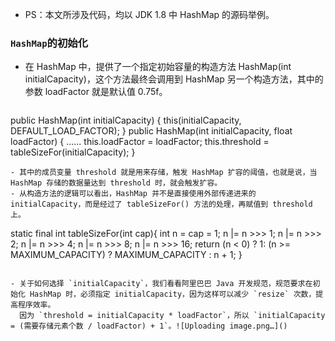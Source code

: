 - PS：本文所涉及代码，均以 JDK 1.8 中 HashMap 的源码举例。
### `HashMap`的初始化
- 在 HashMap 中，提供了一个指定初始容量的构造方法 HashMap(int initialCapacity)，这个方法最终会调用到 HashMap 另一个构造方法，其中的参数 loadFactor 就是默认值 0.75f。
  ```
public HashMap(int initialCapacity) {
    this(initialCapacity, DEFAULT_LOAD_FACTOR);
}
public HashMap(int initialCapacity, float loadFactor) {
  	......
    this.loadFactor = loadFactor;
    this.threshold = tableSizeFor(initialCapacity);
}
```
- 其中的成员变量 threshold 就是用来存储，触发 HashMap 扩容的阈值，也就是说，当 HashMap 存储的数据量达到 threshold 时，就会触发扩容。
- 从构造方法的逻辑可以看出，HashMap 并不是直接使用外部传递进来的 initialCapacity，而是经过了 tableSizeFor() 方法的处理，再赋值到 threshold 上。
  ```
  static final int tableSizeFor(int cap){
    int n = cap = 1;
    n |= n >>> 1;
    n |= n >>> 2;
    n |= n >>> 4;
    n |= n >>> 8;
    n |= n >>> 16;
    return (n < 0) ? 1: (n >= MAXIMUM_CAPACITY) ? MAXIMUM_CAPACITY : n + 1;
}
  ```
  
  - 关于如何选择 `initialCapacity`，我们看看阿里巴巴 Java 开发规范，规范要求在初始化 HashMap 时，必须指定 initialCapacity，因为这样可以减少 `resize` 次数，提高程序效率。
    因为 `threshold = initialCapacity * loadFactor`，所以 `initialCapacity = (需要存储元素个数 / loadFactor) + 1`。![Uploading image.png…]()
